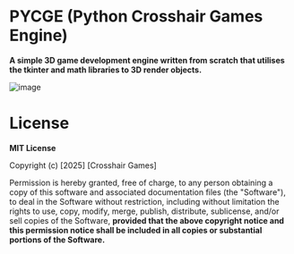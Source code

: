 # PYCGE (Python Crosshair Games Engine)

**A simple 3D game development engine written from scratch that utilises the tkinter and math libraries to 3D render objects.**

![image](https://github.com/user-attachments/assets/80180619-5424-4c25-9155-f340370dacb4)

# License

**MIT License**

Copyright (c) [2025] [Crosshair Games]

Permission is hereby granted, free of charge, to any person obtaining a copy
of this software and associated documentation files (the "Software"), to deal
in the Software without restriction, including without limitation the rights
to use, copy, modify, merge, publish, distribute, sublicense, and/or sell
copies of the Software, **provided that the above copyright notice and this
permission notice shall be included in all copies or substantial portions of the Software.**
